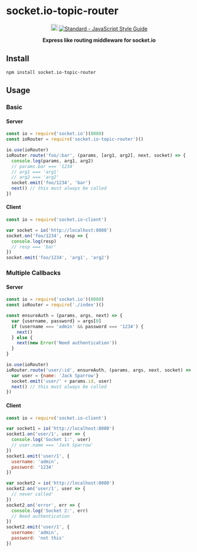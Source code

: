 # socket.io-topic-router
<p align="center">
  <a href="https://badge.fury.io/js/socket.io-topic-router"><img src="https://badge.fury.io/js/socket.io-topic-router.svg" alt="npm version" height="18"></a>
  <a href="https://standardjs.com"><img src="https://img.shields.io/badge/code_style-standard-brightgreen.svg" alt="Standard - JavaScript Style Guide"></a>
</p>

<p align="center">
  <b>
  Express like routing middleware for socket.io
  </b>
</p>

## Install

`npm install socket.io-topic-router`

## Usage

### Basic

#### Server
```javascript
const io = require('socket.io')(8080)
const ioRouter = require('socket.io-topic-router')()

io.use(ioRouter)
ioRouter.route('foo/:bar', (params, [arg1, arg2], next, socket) => {
  console.log(params, arg1, arg2)
  // params.bar === '1234'
  // arg1 === 'arg1'
  // arg2 === 'arg2'
  socket.emit('foo/1234', 'bar')
  next() // this must always be called
})
```

#### Client

```javascript
const io = require('socket.io-client')

var socket = io('http://localhost:8080')
socket.on('foo/1234', resp => {
  console.log(resp)
  // resp === 'bar'
})
socket.emit('foo/1234', 'arg1', 'arg2')
```

### Multiple Callbacks

#### Server
```javascript
const io = require('socket.io')(8080)
const ioRouter = require('./index')()

const ensureAuth = (params, args, next) => {
  var {username, password} = args[0]
  if (username === 'admin' && password === '1234') {
    next()
  } else {
    next(new Error('Need authentication'))
  }
}

io.use(ioRouter)
ioRouter.route('user/:id', ensureAuth, (params, args, next, socket) => {
  var user = {name: 'Jack Sparrow'}
  socket.emit('user/' + params.id, user)
  next() // this must always be called
})
```

#### Client

```javascript
const io = require('socket.io-client')

var socket1 = io('http://localhost:8080')
socket1.on('user/1', user => {
  console.log('Socket 1:', user)
  // user.name === 'Jack Sparrow'
})
socket1.emit('user/1', {
  username: 'admin',
  password: '1234'
})

var socket2 = io('http://localhost:8080')
socket2.on('user/1', user => {
  // never called'
})
socket2.on('error', err => {
  console.log('Socket 2:', err)
  // Need authentication
})
socket2.emit('user/1', {
  username: 'admin',
  password: 'not this'
})
```
